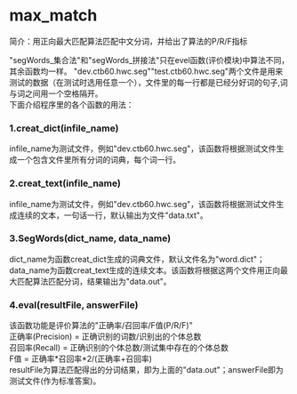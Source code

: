 # max_match
简介：用正向最大匹配算法匹配中文分词，并给出了算法的P/R/F指标<br>

"segWords_集合法"和"segWords_拼接法"只在evel函数(评价模块)中算法不同，其余函数均一样。
"dev.ctb60.hwc.seg""test.ctb60.hwc.seg"两个文件是用来测试的数据（在测试时选用任意一个），文件里的每一行都是已经分好词的句子,词与词之间用一个空格隔开。<br>
下面介绍程序里的各个函数的用法：<br>
### 1.creat_dict(infile_name)<br>
infile_name为测试文件，例如"dev.ctb60.hwc.seg"，该函数将根据测试文件生成一个包含文件里所有分词的词典，每个词一行。<br>

### 2.creat_text(infile_name)<br>
infile_name为测试文件，例如"dev.ctb60.hwc.seg"，该函数将根据测试文件生成连续的文本，一句话一行，默认输出为文件"data.txt"。

### 3.SegWords(dict_name, data_name)<br>
dict_name为函数creat_dict生成的词典文件，默认文件名为"word.dict"；data_name为函数creat_text生成的连续文本。该函数将根据这两个文件用正向最大匹配算法匹配分词，结果输出为"data.out"。

### 4.eval(resultFile, answerFile)<br>
该函数功能是评价算法的"正确率/召回率/F值(P/R/F)"<br>
正确率(Precision) = 正确识别的词数/识别出的个体总数<br>
召回率(Recall) = 正确识别的个体总数/测试集中存在的个体总数<br>
F值 = 正确率\*召回率\*2/(正确率+召回率)<br>
resultFile为算法匹配得出的分词结果，即为上面的"data.out"；answerFile即为测试文件(作为标准答案)。
<br>
